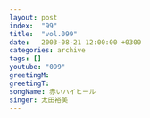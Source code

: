```yaml
---
layout: post
index:  "99"
title:  "vol.099"
date:   2003-08-21 12:00:00 +0300
categories: archive
tags: []
youtube: "099"
greetingM: 
greetingT: 
songName: 赤いハイヒール
singer: 太田裕美
---
```

